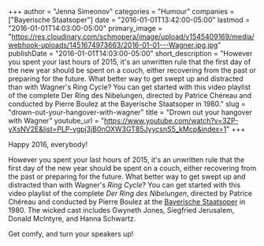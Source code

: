 +++
author = "Jenna Simeonov"
categories = "Humour"
companies = ["Bayerische Staatsoper"]
date = "2016-01-01T13:42:00-05:00"
lastmod = "2016-01-01T14:03:00-05:00"
primary_image = "https://res.cloudinary.com/schmopera/image/upload/v1545409169/media/webhook-uploads/1451674973663/2016-01-01---Wagner.jpg.jpg"
publishDate = "2016-01-01T14:03:00-05:00"
short_description = "However you spent your last hours of 2015, it&#039;s an unwritten rule that the first day of the new year should be spent on a couch, either recovering from the past or preparing for the future. What better way to get swept up and distracted than with Wagner&#039;s Ring Cycle? You can get started with this video playlist of the complete Der Ring des Nibelungen, directed by Patrice Chéreau and conducted by Pierre Boulez at the Bayerische Staatsoper in 1980."
slug = "drown-out-your-hangover-with-wagner"
title = "Drown out your hangover with Wagner"
youtube_url = "https://www.youtube.com/watch?v=3ZP-yXsNV2E&list=PLP-vgpj3jB0nOXW3GT85JyycsnS5_kMcp&index=1"
+++

Happy 2016, everybody!

However you spent your last hours of 2015, it's an unwritten rule that the first day of the new year should be spent on a couch, either recovering from the past or preparing for the future. What better way to get swept up and distracted than with Wagner's *Ring Cycle*? You can get started with this video playlist of the complete *Der Ring des Nibelungen*, directed by Patrice Chéreau and conducted by Pierre Boulez at the [Bayerische Staatsoper](/scene/companies/bayerische-staatsoper/) in 1980. The wicked cast includes Gwyneth Jones, Siegfried Jerusalem, Donald McIntyre, and Hanna Schwartz. 

Get comfy, and turn your speakers up!
